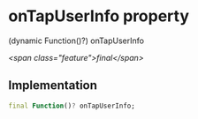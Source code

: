 


# onTapUserInfo property







(dynamic Function()?) onTapUserInfo
  
_\<span class="feature"\>final\</span\>_






## Implementation

```dart
final Function()? onTapUserInfo;
```







